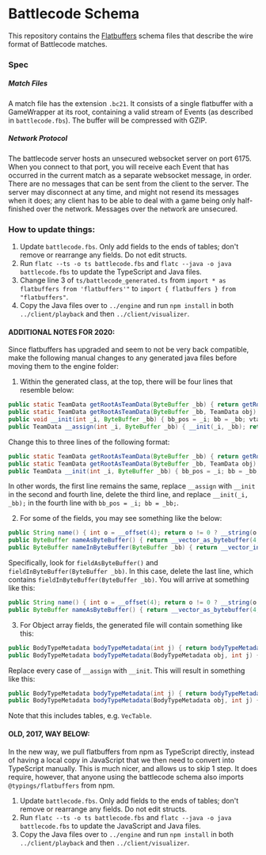 # Battlecode Schema
This repository contains the [Flatbuffers](https://google.github.io/flatbuffers/) schema files that describe the wire format of Battlecode matches.

### Spec

##### Match Files
A match file has the extension `.bc21`. It consists of a single flatbuffer with a GameWrapper at its root, containing a valid stream of Events (as described in `battlecode.fbs`). The buffer will be compressed with GZIP.

##### Network Protocol
The battlecode server hosts an unsecured websocket server on port 6175. When you connect to that port, you will receive each Event that has occurred in the current match as a separate websocket message, in order. There are no messages that can be sent from the client to the server. The server may disconnect at any time, and might not resend its messages when it does; any client has to be able to deal with a game being only half-finished over the network. Messages over the network are unsecured.

### How to update things:

1. Update `battlecode.fbs`. Only add fields to the ends of tables; don't remove or rearrange any fields. Do not edit structs.
2. Run `flatc --ts -o ts battlecode.fbs` and `flatc --java -o java battlecode.fbs` to update the TypeScript and Java files.
3. Change line 3 of `ts/battlecode_generated.ts` from `import * as flatbuffers from 'flatbuffers'"` to `import { flatbuffers } from "flatbuffers"`.
4. Copy the Java files over to `../engine` and run `npm install` in both `../client/playback` and then `../client/visualizer`.

#### ADDITIONAL NOTES FOR 2020:
Since flatbuffers has upgraded and seem to not be very back compatible, make the following manual changes to any generated java files before moving them to the engine folder:

1. Within the generated class, at the top, there will be four lines that resemble below:
```java
public static TeamData getRootAsTeamData(ByteBuffer _bb) { return getRootAsTeamData(_bb, new TeamData()); }
public static TeamData getRootAsTeamData(ByteBuffer _bb, TeamData obj) { _bb.order(ByteOrder.LITTLE_ENDIAN); return (obj.__assign(_bb.getInt(_bb.position()) + _bb.position(), _bb)); }
public void __init(int _i, ByteBuffer _bb) { bb_pos = _i; bb = _bb; vtable_start = bb_pos - bb.getInt(bb_pos); vtable_size = bb.getShort(vtable_start); }
public TeamData __assign(int _i, ByteBuffer _bb) { __init(_i, _bb); return this; }
```
Change this to three lines of the following format:
```java
public static TeamData getRootAsTeamData(ByteBuffer _bb) { return getRootAsTeamData(_bb, new TeamData()); }
public static TeamData getRootAsTeamData(ByteBuffer _bb, TeamData obj) { _bb.order(ByteOrder.LITTLE_ENDIAN); return (obj.__init(_bb.getInt(_bb.position()) + _bb.position(), _bb)); }
public TeamData __init(int _i, ByteBuffer _bb) { bb_pos = _i; bb = _bb; return this; }
```
In other words, the first line remains the same, replace `__assign` with `__init` in the second and fourth line, delete the third line, and replace `__init(_i, _bb);` in the fourth line with `bb_pos = _i; bb = _bb;`.

2. For some of the fields, you may see something like the below:
```java
public String name() { int o = __offset(4); return o != 0 ? __string(o + bb_pos) : null; }
public ByteBuffer nameAsByteBuffer() { return __vector_as_bytebuffer(4, 1); }
public ByteBuffer nameInByteBuffer(ByteBuffer _bb) { return __vector_in_bytebuffer(_bb, 4, 1); }
```
Specifically, look for `fieldAsByteBuffer()` and `fieldInByteBuffer(ByteBuffer _bb)`. In this case, delete the last line, which contains `fieldInByteBuffer(ByteBuffer _bb)`. You will arrive at something like this:
```java
public String name() { int o = __offset(4); return o != 0 ? __string(o + bb_pos) : null; }
public ByteBuffer nameAsByteBuffer() { return __vector_as_bytebuffer(4, 1); }
```

3. For Object array fields, the generated file will contain something like this:
```java
public BodyTypeMetadata bodyTypeMetadata(int j) { return bodyTypeMetadata(new BodyTypeMetadata(), j); }
public BodyTypeMetadata bodyTypeMetadata(BodyTypeMetadata obj, int j) { int o = __offset(8); return o != 0 ? obj.__assign(__indirect(__vector(o) + j * 4), bb) : null; }
```
Replace every case of `__assign` with `__init`. This will result in something like this:
```java
public BodyTypeMetadata bodyTypeMetadata(int j) { return bodyTypeMetadata(new BodyTypeMetadata(), j); }
public BodyTypeMetadata bodyTypeMetadata(BodyTypeMetadata obj, int j) { int o = __offset(8); return o != 0 ? obj.__init(__indirect(__vector(o) + j * 4), bb) : null; }
```
Note that this includes tables, e.g. `VecTable`.

#### OLD, 2017, WAY BELOW:

In the new way, we pull flatbuffers from npm as TypeScript directly, instead of having a local copy in JavaScript that we then need to convert into TypeScript manually. This is much nicer, and allows us to skip 1 step. It does require, however, that anyone using the battlecode schema also imports `@typings/flatbuffers` from npm.

1. Update `battlecode.fbs`. Only add fields to the ends of tables; don't remove or rearrange any fields. Do not edit structs.
2. Run `flatc --ts -o ts battlecode.fbs` and `flatc --java -o java battlecode.fbs` to update the JavaScript and Java files.
3. Copy the Java files over to `../engine` and run `npm install` in both `../client/playback` and then `../client/visualizer`.
